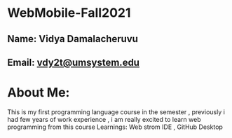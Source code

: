 # WebMobile-Fall2021
## Name: Vidya Damalacheruvu
## Email: vdy2t@umsystem.edu
# About Me: 
This is my first programming language course in the semester , previously i had few years of work experience , i am really excited to learn web programming from this course 
Learnings: Web strom IDE , GitHub Desktop 


